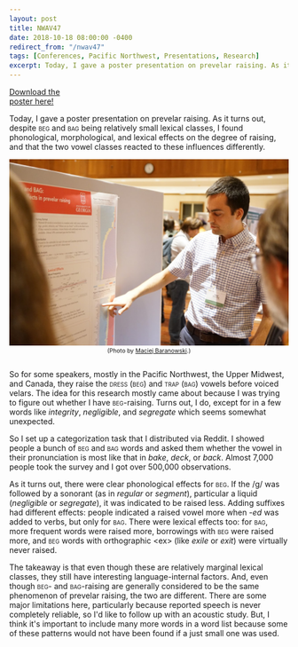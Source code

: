 ```yaml
---
layout: post
title: NWAV47
date: 2018-10-18 08:00:00 -0400
redirect_from: "/nwav47"
tags: [Conferences, Pacific Northwest, Presentations, Research]
excerpt: Today, I gave a poster presentation on prevelar raising. As it turns out, despite BEG and BAG being relatively small lexical classes, I found phonological, morphological, and lexical effects on the degree of raising, and that the two vowel classes reacted to these influences differently.
---
```


<div class="biglink"><a href="/downloads/181019-nwav47.pdf" title="LCUGA5 Presentation" class="nodot">Download the<br />poster here!</a></div>

Today, I gave a poster presentation on prevelar raising. As it turns out, despite <span style="font-variant: small-caps">beg</span> and <span style="font-variant: small-caps">bag</span> being relatively small lexical classes, I found phonological, morphological, and lexical effects on the degree of raising, and that the two vowel classes reacted to these influences differently.

<img class="rounded" src="/images/nwav47_in_action.jpg"/>
<center style = "font-size: 75%;">
(Photo by <a href="https://www.research.manchester.ac.uk/portal/maciej.baranowski.html">Maciej Baranowski</a>.)
<br/>
<br/>
</center>

So for some speakers, mostly in the Pacific Northwest, the Upper Midwest, and Canada, they raise the <span style="font-variant: small-caps">dress</span> (<span style="font-variant: small-caps">beg</span>) and <span style="font-variant: small-caps">trap</span> (<span style="font-variant: small-caps">bag</span>) vowels before voiced velars. The idea for this research mostly came about because I was trying to figure out whether I have <span style="font-variant: small-caps">beg</span>-raising. Turns out, I do, except for in a few words like *integrity*, *negligible*, and *segregate* which seems somewhat unexpected.

So I set up a categorization task that I distributed via Reddit. I showed people a bunch of <span style="font-variant: small-caps">beg</span> and <span style="font-variant: small-caps">bag</span> words and asked them whether the vowel in their pronunciation is most like that in *bake*, *deck*, or *back*. Almost 7,000 people took the survey and I got over 500,000 observations.

As it turns out, there were clear phonological effects for <span style="font-variant: small-caps">beg</span>. If the /ɡ/ was followed by a sonorant (as in *regular* or *segment*), particular a liquid (*negligible* or *segregate*), it was indicated to be raised less. Adding suffixes had different effects: people indicated a raised vowel more when *-ed* was added to verbs, but only for <span style="font-variant: small-caps">bag</span>. There were lexical effects too: for <span style="font-variant: small-caps">bag</span>, more frequent words were raised more, borrowings with <span style="font-variant: small-caps">beg</span> were raised more, and <span style="font-variant: small-caps">beg</span> words with orthographic \<ex\> (like *exile* or *exit*) were virtually never raised. 

The takeaway is that even though these are relatively marginal lexical classes, they still have interesting language-internal factors. And, even though <span style="font-variant: small-caps">beg</span>- and <span style="font-variant: small-caps">bag</span>-raising are generally considered to be the same phenomenon of prevelar raising, the two are different. There are some major limitations here, particularly because reported speech is never completely reliable, so I'd like to follow up with an acoustic study. But, I think it's important to include many more words in a word list because some of these patterns would not have been found if a just small one was used. 